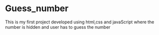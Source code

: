 # Guess_number
This is my first project developed using html,css and javaScript where the number is hidden and user has to guess the number 
